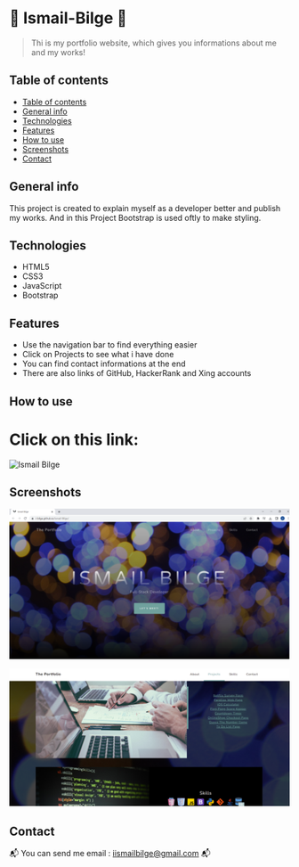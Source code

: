 #  :wave: Ismail-Bilge :panda_face:
> Thi is my portfolio website, which gives you informations about me and my works!

## Table of contents
  - [Table of contents](#table-of-contents)
  - [General info](#general-info)
  - [Technologies](#technologies)
  - [Features](#features)
  - [How to use](#how-to-use)
  - [Screenshots](#screenshots)
  - [Contact](#contact)

## General info
This project is created to explain myself as a developer better and publish my works. And in this Project Bootstrap is used oftly to make styling.

## Technologies
* HTML5
* CSS3
* JavaScript
* Bootstrap

## Features
* Use the navigation bar to find everything easier
* Click on Projects to see what i have done
* You can find contact informations at the end
* There are also links of GitHub, HackerRank and Xing accounts

## How to use
# Click on this link:
![Ismail Bilge](https://i-bilge.github.io/Ismail-Bilge/)


## Screenshots

![Example screenshot](./ReadmePhotos/1.PNG)

![Example screenshot](./ReadmePhotos/2.PNG)


## Contact
:mailbox_with_mail: You can send me email : iismailbilge@gmail.com :mailbox_with_mail:

